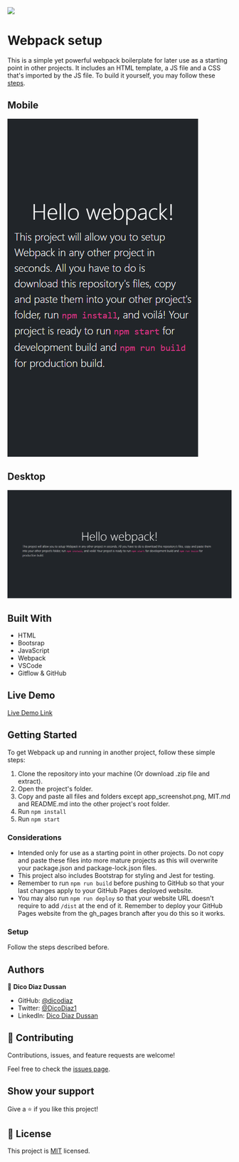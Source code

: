 ![](https://img.shields.io/badge/Microverse-blueviolet)

# Webpack setup

This is a simple yet powerful webpack boilerplate for later use as a starting point in other projects. It includes an HTML template, a JS file and a CSS that's imported by the JS file. To build it yourself, you may follow these [steps](https://github.com/microverseinc/curriculum-javascript/blob/main/todo-list/exercises/exercise_set_up_project_with_webpack.md).

## Mobile

![screenshot](./app_screenshot.png)

## Desktop

![screenshot](./app_screenshot-2.png)

## Built With

- HTML
- Bootsrap
- JavaScript
- Webpack
- VSCode
- Gitflow & GitHub

## Live Demo

[Live Demo Link](https://dicodiaz.me/webpack-setup/)

## Getting Started

To get Webpack up and running in another project, follow these simple steps:

1. Clone the repository into your machine (Or download .zip file and extract).
2. Open the project's folder.
3. Copy and paste all files and folders except app_screenshot.png, MIT.md and README.md into the other project's root folder.
4. Run `npm install`
5. Run `npm start`

### Considerations

- Intended only for use as a starting point in other projects. Do not copy and paste these files into more mature projects as this will overwrite your package.json and package-lock.json files.
- This project also includes Bootstrap for styling and Jest for testing.
- Remember to run `npm run build` before pushing to GitHub so that your last changes apply to your GitHub Pages deployed website.
- You may also run `npm run deploy` so that your website URL doesn't require to add `/dist` at the end of it. Remember to deploy your GitHub Pages website from the gh_pages branch after you do this so it works.

### Setup

Follow the steps described before.

## Authors

👤 **Dico Diaz Dussan**

- GitHub: [@dicodiaz](https://github.com/dicodiaz)
- Twitter: [@DicoDiaz1](https://twitter.com/DicoDiaz1)
- LinkedIn: [Dico Diaz Dussan](https://www.linkedin.com/in/dico-diaz-dussan-476106a6/)

## 🤝 Contributing

Contributions, issues, and feature requests are welcome!

Feel free to check the [issues page](../../issues/).

## Show your support

Give a ⭐️ if you like this project!

## 📝 License

This project is [MIT](./MIT.md) licensed.
